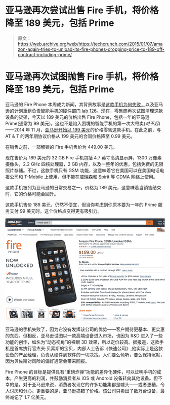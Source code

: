 # 亚马逊再次尝试出售 Fire 手机，将价格降至 189 美元，包括 Prime 

> 原文：<https://web.archive.org/web/https://techcrunch.com/2015/01/07/amazon-again-tries-to-unload-its-fire-phones-dropping-price-to-189-off-contract-including-prime/>

# 亚马逊再次试图抛售 Fire 手机，将价格降至 189 美元，包括 Prime

亚马逊的 Fire Phone 本周成为新闻，其背景故事是[这款手机为何失败，](https://web.archive.org/web/20230304125212/http://www.fastcompany.com/3039887/under-fire)以及亚马逊的计划[重组负责智能手机的硬件部门 lab 126](https://web.archive.org/web/20230304125212/http://www.fastcompany.com/3040383/following-fire-phone-flop-big-changes-at-amazons-lab126)。现在，零售商再次试图清理这款设备的货架，今天以 189 美元的价格出售 Fire Phone，包括一年的亚马逊 Prime(通常为 99 美元)。这也不是陷入困境的智能手机的第一次大甩卖(*对不起*)——2014 年 11 月，[亚马逊开始以 199 美元](https://web.archive.org/web/20230304125212/https://techcrunch.com/2014/11/26/amazon-fire-phone-gets-another-fire-sale-199-unlocked/)的价格零售这款手机。在此之前，与 AT & T 的两年期协议价格从 199 美元的合同价格降至 0.99 美元。

在销售之前，一部解锁的 Fire 手机售价为 449.00 美元。

现在售价为 189 美元的 32 GB Fire 手机包括 4.7 英寸高清显示屏，1300 万像素摄像头，2.2 GHz 四核处理器，2 GB 内存，以及一整年的优惠，包括免费的无限照片存储。不过，这款手机只有 GSM 功能，这意味着它在美国可以在美国电话电报公司和 T-Mobile 上使用，但不能在威瑞森和 Spirit 等 CDMA 网络上使用。

这款手机被列为亚马逊的日常交易之一，价格为 189 美元，这意味着当销售结束时，它的价格可能会回升。

这款手机售价 189 美元，仍然不便宜，但当你考虑到你原本要为一年的 Prime 服务支付 99 美元时，这个价格点变得更有吸引力。

![Screen Shot 2015-01-07 at 10.55.48 AM](img/af13cd2109bd2f887ac78df92e35b4b3.png)

亚马逊的手机失败了，因为它没有发挥该公司的优势——客户期待更基本、更实惠的东西。但相反，亚马逊试图以一款高端设备进入市场，也因为 R&D 进入了一些功能的创作，如名为“动态视角”的裸眼 3D 效果，所以定价较高。据报道，这款手机是首席执行官杰夫·贝索斯的宝贝，内部人士告诉《快速公司》,他实际上是这款设备的产品经理，负责从硬件到软件的一切决策。人们要么倾听，要么保持沉默，因为贝佐斯对风险的偏好通常会带来回报。

Fire Phone 的目标是提供具有“重磅炸弹”功能的差异化硬件，可以证明手机的成本，产生更高的利润，并鼓励消费者从 iOS 或 Android 设备转向其他设备。但不幸的是，对于亚马逊来说，消费者发现它的许多功能集都是噱头——或者更糟，令人讨厌和分心。更重要的是，亚马逊搞错了价格。该公司只卖出了数万台设备，最终减记了 1.7 亿美元。